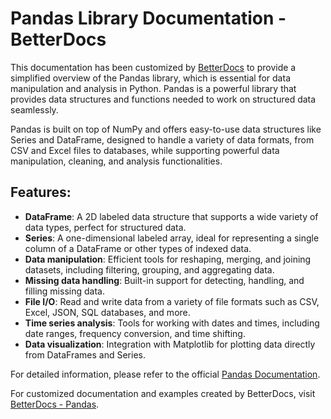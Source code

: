 # Pandas Library Documentation - BetterDocs

This documentation has been customized by [BetterDocs](https://betterdocs.tech/) to provide a simplified overview of the Pandas library, which is essential for data manipulation and analysis in Python. Pandas is a powerful library that provides data structures and functions needed to work on structured data seamlessly.

Pandas is built on top of NumPy and offers easy-to-use data structures like Series and DataFrame, designed to handle a variety of data formats, from CSV and Excel files to databases, while supporting powerful data manipulation, cleaning, and analysis functionalities.

## Features:
- **DataFrame**: A 2D labeled data structure that supports a wide variety of data types, perfect for structured data.
- **Series**: A one-dimensional labeled array, ideal for representing a single column of a DataFrame or other types of indexed data.
- **Data manipulation**: Efficient tools for reshaping, merging, and joining datasets, including filtering, grouping, and aggregating data.
- **Missing data handling**: Built-in support for detecting, handling, and filling missing data.
- **File I/O**: Read and write data from a variety of file formats such as CSV, Excel, JSON, SQL databases, and more.
- **Time series analysis**: Tools for working with dates and times, including date ranges, frequency conversion, and time shifting.
- **Data visualization**: Integration with Matplotlib for plotting data directly from DataFrames and Series.

For detailed information, please refer to the official [Pandas Documentation](https://pandas.pydata.org/pandas-docs/stable/).

For customized documentation and examples created by BetterDocs, visit [BetterDocs - Pandas](https://betterdocs.tech/python/libs/pandas/stable/introduction).